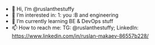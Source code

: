 - 👋 Hi, I’m @ruslanthestuffy
- 👀 I’m interested in: 1: you :B and engineering
- 🌱 I’m currently learning BE & DevOps stuff
- 📫 How to reach me: TG: @ruslanthestuffy; LinkedIn: https://www.linkedin.com/in/ruslan-makaev-86557b228/

<!---
ruslanthestuffy/ruslanthestuffy is a ✨ special ✨ repository because its `README.md` (this file) appears on your GitHub profile.
You can click the Preview link to take a look at your changes.
--->
